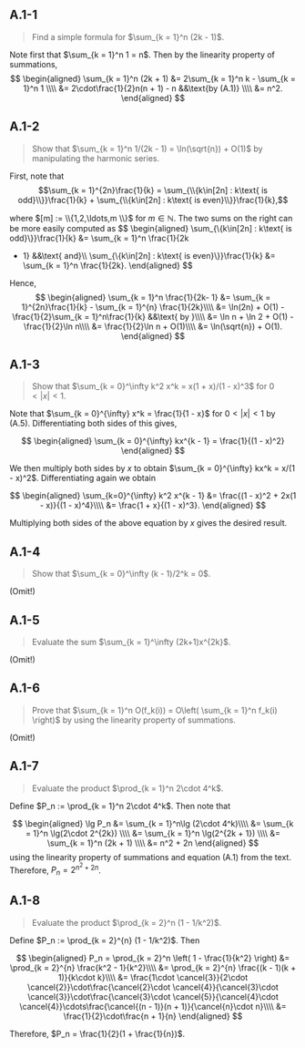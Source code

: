 ## A.1-1

> Find a simple formula for $\sum_{k = 1}^n (2k - 1)$.

Note first that $\sum_{k = 1}^n 1 = n$. Then by the linearity property of
summations,
$$
\begin{aligned}
\sum_{k = 1}^n (2k + 1) &= 2\sum_{k = 1}^n k - \sum_{k = 1}^n 1 \\\\
&= 2\cdot\frac{1}{2}n(n + 1) - n &&\text{by (A.1)} \\\\
&= n^2.
\end{aligned}
$$
## A.1-2

> Show that $\sum_{k = 1}^n 1/(2k - 1) = \ln(\sqrt{n}) + O(1)$ by manipulating
> the harmonic series.

First, note that
$$\sum_{k = 1}^{2n}\frac{1}{k} = \sum_{\\{k\in[2n] : k\text{ is
odd}\\}}\frac{1}{k} + \sum_{\\{k\in[2n] : k\text{ is
even}\\}}\frac{1}{k},$$

where $[m] := \\{1,2,\ldots,m \\}$ for $m\in \mathbb{N}$. The two sums on the
right can be more easily computed as
$$
\begin{aligned}
\sum_{\\{k\in[2n] : k\text{ is odd}\\}}\frac{1}{k} &= \sum_{k = 1}^n \frac{1}{2k
- 1} &&\text{ and}\\\\
\sum_{\\{k\in[2n] : k\text{ is
even}\\}}\frac{1}{k} &= \sum_{k = 1}^n \frac{1}{2k}.
\end{aligned}
$$

Hence,
$$
\begin{aligned}
\sum_{k = 1}^n \frac{1}{2k- 1} &= \sum_{k = 1}^{2n}\frac{1}{k} - \sum_{k =
1}^{n} \frac{1}{2k}\\\\
&= \ln(2n) + O(1) - \frac{1}{2}\sum_{k = 1}^n\frac{1}{k} &&\text{ by }\\\\
&= \ln n + \ln 2 + O(1) - \frac{1}{2}\ln n\\\\
&= \frac{1}{2}\ln n + O(1)\\\\
&= \ln(\sqrt{n}) + O(1).
\end{aligned}
$$

## A.1-3

> Show that $\sum_{k = 0}^\infty k^2 x^k = x(1 + x)/(1 - x)^3$ for $0 < |x| <
> 1$.

Note that $\sum_{k = 0}^{\infty} x^k = \frac{1}{1 - x}$ for $0 < |x| < 1$ by
(A.5). Differentiating both sides of this gives,

$$
\begin{aligned}
    \sum_{k = 0}^{\infty} kx^{k - 1} = \frac{1}{(1 - x)^2}
\end{aligned}
$$

We then multiply both sides by $x$ to obtain $\sum_{k = 0}^{\infty} kx^k =
x/(1 - x)^2$. Differentiating again we obtain

$$
\begin{aligned}
\sum_{k=0}^{\infty} k^2 x^{k - 1} &= \frac{(1 - x)^2 + 2x(1 - x)}{(1 - x)^4}\\\\
&= \frac{1 + x}{(1 - x)^3}.
\end{aligned}
$$

Multiplying both sides of the above equation by $x$ gives the desired result.

## A.1-4

> Show that $\sum_{k = 0}^\infty (k - 1)/2^k = 0$.

(Omit!)

## A.1-5

> Evaluate the sum $\sum_{k = 1}^\infty (2k+1)x^{2k}$.

(Omit!)

## A.1-6

> Prove that $\sum_{k = 1}^n O(f_k(i)) = O\left( \sum_{k = 1}^n f_k(i) \right)$
> by using the linearity property of summations.

(Omit!)

## A.1-7

> Evaluate the product $\prod_{k = 1}^n 2\cdot 4^k$.

Define $P_n := \prod_{k = 1}^n 2\cdot 4^k$. Then note that

$$
\begin{aligned}
\lg P_n &= \sum_{k = 1}^n\lg (2\cdot 4^k)\\\\
    &= \sum_{k = 1}^n \lg(2\cdot 2^{2k}) \\\\
    &= \sum_{k = 1}^n \lg(2^{2k + 1}) \\\\
    &= \sum_{k = 1}^n (2k + 1) \\\\
    &= n^2 + 2n
\end{aligned}
$$
using the linearity property of summations and equation (A.1) from the text.
Therefore, $P_n = 2^{n^2 + 2n}$.


## A.1-8

> Evaluate the product $\prod_{k = 2}^n (1 - 1/k^2)$.

Define $P_n := \prod_{k = 2}^{n} (1 - 1/k^2)$. Then

$$
\begin{aligned}
P_n = \prod_{k = 2}^n \left( 1 - \frac{1}{k^2} \right) &= \prod_{k = 2}^{n}
\frac{k^2 - 1}{k^2}\\\\
&= \prod_{k = 2}^{n} \frac{(k - 1)(k + 1)}{k\cdot k}\\\\
&= \frac{1\cdot \cancel{3}}{2\cdot \cancel{2}}\cdot\frac{\cancel{2}\cdot
\cancel{4}}{\cancel{3}\cdot \cancel{3}}\cdot\frac{\cancel{3}\cdot
\cancel{5}}{\cancel{4}\cdot \cancel{4}}\cdots\frac{\cancel{(n - 1)}(n +
1)}{\cancel{n}\cdot n}\\\\
&= \frac{1}{2}\cdot\frac{n + 1}{n}
\end{aligned}
$$

Therefore, $P_n = \frac{1}{2}(1 + \frac{1}{n})$.
